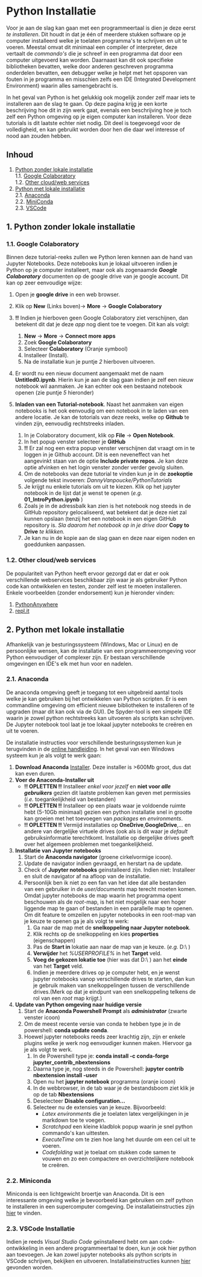 # Python Installatie
Voor je aan de slag kan gaan met een programmeertaal is dien je deze eerst *te installeren*.
Dit houdt in dat je één of meerdere stukken software op je computer installeerd welke je toelaten
programma's te schrijven en uit te voeren. Meestal omvat dit minimaal een compiler of interpreter, deze
vertaalt de *commando's* die je schreef in een programma dat door een computer uitgevoerd kan 
worden. Daarnaast kan dit ook specifieke bibliotheken bevatten, welke door anderen geschreven 
programma onderdelen bevatten, een debugger welke je helpt met het opsporen van fouten in je
programma en misschien zelfs een IDE (Integrated Development Environment) waarin alles samengebracht is.

In het geval van Python is het gelukkig ook mogelijk zonder zelf maar iets te installeren 
aan de slag te gaan. Op deze pagina krijg je een korte beschrijving hoe dit in zijn werk gaat,
evenals een beschrijving hoe je toch zelf een Python omgeving op je eigen computer kan installeren.
Voor deze tutorials is dit laatste echter niet nodig. Dit deel is toegevoegd voor de 
volledigheid, en kan gebruikt worden door hen die daar wel interesse of nood aan zouden hebben.

## Inhoud
1. [Python zonder lokale installatie](#noinstall)  
   1.1. [Google Colaboratory](#colab)  
   1.2. [Other cloud/web services](#webservice)  
2. [Python met lokale installatie](#install)  
   2.1. [Anaconda](#anaconda)  
   2.2. [MiniConda](#miniconda)  
   2.3. [VSCode](#vscode)  
<!-- Links are a bit tricky, local links go through anchors: HTML-A-tags. However, to work the "name" variable should be all non-caps -->
<!-- add 2 blank spaces at the end of a line to get a linebreak or use < br/> or add empty line -->

##  <a name='noinstall'> </a> 1. Python zonder lokale installatie  

###  <a name='colab'> </a> 1.1. Google Colaboratory
Binnen deze tutorial-reeks zullen we Python leren kennen aan de hand van Jupyter Notebooks. Deze notebooks kun je lokaal uitvoeren indien je Python op je computer installeert, maar ook als zogenaamde **_Google Colaboratory_** documenten op de google drive van je google account. Dit kan op zeer eenvoudige wijze: 

1. Open je **google drive** in een web browser.
2. Klik op **New** (Links boven)&rarr; **More** &rarr; **Google Colaboratory**
3. **!!** Indien je hierboven geen Google Colaboratory ziet verschijnen, dan betekent dit dat je deze *app* nog dient toe te voegen. Dit kan als volgt:

   1. **New** &rarr; **More** &rarr; **Connect more apps**
   2. Zoek **Google Colaboratory**
   3. Selecteer **Colaboratory** (Oranje symbool)
   4. Installeer (Install).
   5. Na de installatie kun je puntje *2* hierboven uitvoeren.

4. Er wordt nu een nieuw document aangemaakt met de naam **Untitled0.ipynb**. Hierin kun je aan de slag gaan indien je zelf een nieuw notebook wil aanmaken. Je kan echter ook een bestaand notebook openen (zie puntje *5* hieronder)
5. **Inladen van een Tutorial-notebook**. Naast het aanmaken van eigen notebooks is het ook eenvoudig om een notebook in te laden van een andere locatie. Je kan de totorials van deze reeks, welke op **Github** te vinden zijn, eenvoudig rechtstreeks inladen.

   1. In je Colaboratory document, klik op **File** &rarr; **Open Notebook**.<br/>
   2. In het popup venster selecteer je **GitHub**<br/>
   3. **!!** Er zal nog een extra popup venster verschijnen dat vraagt om in te loggen in je Github account. Dit is een neveneffect van het aangevinkt staan van de optie **Include private repos**. Je kan deze optie afvinken en het login venster zonder verder gevolg sluiten.
   4. Om de notebooks van deze tutorial te vinden kun je in de **zoekoptie** volgende tekst invoeren: *DannyVanpoucke/PythonTutorials*
   5. Je krijgt nu enkele tutorials om uit te kiezen. Klik op het jupyter notebook in de lijst dat je wenst te openen (*e.g.* **01_IntroPython.ipynb** )
   6. Zoals je in de adressbalk kan zien is het notebook nog steeds in de GitHub repository gelocaliseerd, wat betekent dat je deze niet zal kunnen opslaan (tenzij het een notebook in een eigen GitHub repository is. *Sla daarom het notebook op in je drive door* **Copy to Drive** *te klikken.*
   7. Je kan nu in de kopie aan de slag gaan en deze naar eigen noden en goeddunken aanpassen.


###  <a name='webservice'> </a> 1.2. Other cloud/web services
De populariteit van Python heeft ervoor gezorgd dat er dat er ook verschillende webservices beschikbaar
zijn waar je als gebruiker Python code kan ontwikkelen en testen, zonder zelf iest te moeten installeren.
Enkele voorbeelden (zonder endorsement) kun je hieronder vinden:
   1. [PythonAnywhere](https://www.pythonanywhere.com/)
   2. [repl.it](https://replit.com/)


##  <a name='install'> </a> 2. Python met lokale installatie
Afhankelijk van je besturingssysteem (Windows, Mac or Linux) en de persoonlijke wensen, kan de
installatie van een programmeeromgeving voor Python eenvoudiger of complexer zijn. Er bestaan
verschillende omgevingen en IDE's elk met hun voor en nadelen. 

###  <a name='anaconda'> </a> 2.1. Anaconda
De anaconda omgeving geeft je toegang tot een uitgebreid aantal tools welke je kan gebruiken
bij het ontwikkelen van Python scripten. Er is een commandline omgeving om efficient nieuwe
bibliotheken te installeren of te upgraden (maar dit kan ook via de GUI). De Spyder-tool is een
simpele IDE waarin je zowel python rechtstreeks kan uitvoeren als scripts kan schrijven. De 
Jupyter notebook tool laat je toe lokaal jupyter notebooks te creëren en uit te voeren.

De installatie instructies voor verschillende besturingssystemen kun je terugvinden in de 
[online handleiding](https://docs.anaconda.com/anaconda/install/index.html). In het geval 
van een Windows systeem kun je als volgt te werk gaan:

1. **Download Anaconda** [Installer](https://www.anaconda.com/products/distribution). Deze
     installer is >600Mb groot, dus dat kan even duren.
2. **Voer de Anaconda-Installer uit**
   - **!! OPLETTEN !!** Installeer *enkel voor jezelf* en **niet voor _alle_ _gebruikers_** gezien dit laatste problemen kan geven met permissies (*i.e.* toegankelijkheid van bestanden)
   - **!! OPLETTEN !!** Installeer op een plaats waar je voldoende ruimte hebt (5-10Gb minimaal) gezien een python installatie snel in grootte kan groeien met het toevoegen van *packages* en *environments*.
   - **!! OPLETTEN !!** Vermijd installaties op **OneDrive**,**GoogleDrive**,... en andere van dergelijke virtuele drives (ook als is dit waar je *default* gebruiksinformatie terechtkomt. Installatie op dergelijke drives geeft over het algemeen problemen met toegankelijkheid.
3. **Installatie van Jupyter notebooks**
   1. Start de **Anaconda navigator** (groene cirkelvormige icoon).
   2. Update de navigator indien gevraagd, en herstart na de update.
   3. Check of **Jupyter notebooks** geinstalleerd zijn. Indien niet: Installeer en sluit de navigator af na afloop van de installatie.
   4. Persoonlijk ben ik niet zo een fan van het idee dat alle bestanden van een gebruiker in de *user/documents* map terecht moeten komen. Omdat jupyter notebooks de map waarin het programma opent beschouwen als de *root*-map, is het niet mogelijk naar een hoger liggende map te gaan of bestanden in een parallelle map te openen. Om dit feature te omzeilen en jupyter notebooks in een root-map van je keuze te openen ga je als volgt te werk:
      1.  Ga naar de map met de **snelkoppeling naar Jupyter notebook**.
      2.  Klik rechts op de snelkoppeling en kies **properties** (eigenschappen)
      3. Pas de **Start in** lokatie aan naar de map van je keuze. (*e.g.* D:\ )
      4.  **Verwijder** het *%USERPROFILE%* in het **Target** veld.
      5.   **Voeg de gekozen lokatie toe** (hier was dat D:\ ) aan het **einde** van het **Target** veld.
      6.  Indien je meerdere drives op je computer hebt, en je wenst jupyter notebooks vanop verschillende drives te starten, dan kun je gebruik maken van snelkoppelingen tussen de verschillende drives.(Merk op dat je eindpunt van een snelkoppeling telkens de rol	van een *root* map krijgt.)
4. **Update van Python omgeving naar huidige versie**
   1. Start de **Anaconda Powershell Prompt** als **_administrator_** (zwarte venster icoon)
   2. Om de meest recente versie van conda te hebben type je in de powershell: **conda update conda**.
   3. Hoewel jupyter notebooks reeds zeer krachtig zijn, zijn er enkele plugins welke je werk nog eenvoudiger kunnen maken. Hiervoor ga je als volgt te werk.
      1.   In de Powershell type je: **conda install -c conda-forge jupyter_contrib_nbextensions**
      2.  Daarna type je, nog steeds in de Powershell: **jupyter contrib nbextension install -user**
      3. Open nu het **jupyter notebook** programma (oranje icoon)
      4.  In de webbrowser, in de tab waar je de bestandsboom ziet klik je op de tab **Nbextensions**
      5.   Deselecteer **Disable configuration...**
      6.  Selecteer nu de extensies van je keuze. Bijvoorbeeld:
          - *Latex environments* die je toelaten latex vergelijkingen in je markdown toe te voegen.
          - *Scratchpad* een kleine kladblok popup waarin je snel python commando's kan uittesten.
          - *ExecuteTime* om te zien hoe lang het duurde om een cel uit te voeren.
          - *Codefolding* wat je toelaat om stukken code samen te vouwen en zo een compactere en overzichtelijkere notebook te creëren.

###  <a name='miniconda'> </a> 2.2. Miniconda
Miniconda is een lichtgewicht broertje van Anaconda. Dit is een interessante omgeving welke je 
bevoorbeeld kan gebruiken om zelf python te installeren in een supercomputer comgeving.
De installatieinstructies zijn [hier](https://docs.conda.io/en/latest/miniconda.html) te vinden.

### <a name='vscode'> </a> 2.3. VSCode Installatie
Indien je reeds *Visual Studio Code* geïnstalleerd hebt om aan code-ontwikkeling in een andere
programmeertaal te doen, kun je ook hier python aan toevoegen. Je kan zowel jupyter notebooks 
als python scripts in VSCode schrijven, bekijken en uitvoeren. Installatieinstructies kunnen
[hier](https://code.visualstudio.com/docs/languages/python) gevonden worden.
